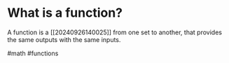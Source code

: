 # What is a function?
A function is a [[20240926140025]] from one set to another, that provides the same outputs with the same inputs. 

#math #functions